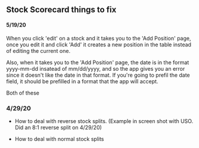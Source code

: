 ## Stock Scorecard things to fix

#### 5/19/20

When you click 'edit' on a stock and it takes you to the 'Add Position' page, once you edit it and click 'Add' it creates a new position in the table instead of editing the current one.

Also, when it takes you to the 'Add Position' page, the date is in the format yyyy-mm-dd insatead of mm/dd/yyyy, and so the app gives you an error since it doesn't like the date in that format. If you're going to prefil the date field, it should be prefilled in a format that the app will accept.

Both of these 

### 4/29/20

- How to deal with reverse stock splits. (Example in screen shot with USO. Did an 8:1 reverse split on 4/29/20)

- How to deal with normal stock splits

